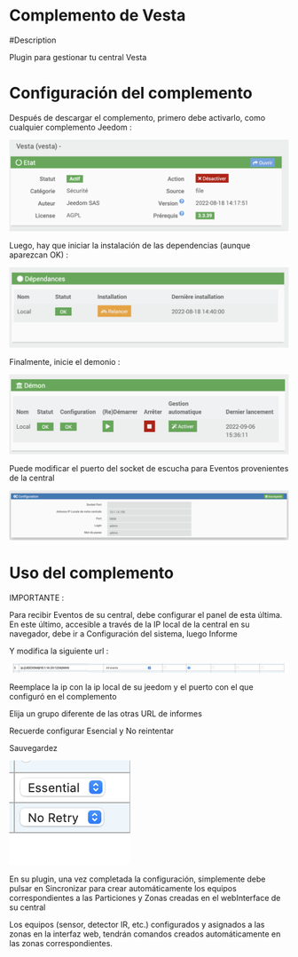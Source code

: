 # Complemento de Vesta

#Description

Plugin para gestionar tu central Vesta



# Configuración del complemento

Después de descargar el complemento, primero debe activarlo, como cualquier complemento Jeedom :

![config](./images/vestaActiv.png)

Luego, hay que iniciar la instalación de las dependencias (aunque aparezcan OK) :

![dependances](./images/vestaDep.png)

Finalmente, inicie el demonio :

![demon](./images/vestaDemon.png)

Puede modificar el puerto del socket de escucha para Eventos provenientes de la central

![socket](./images/vestaConfig.png)







# Uso del complemento


IMPORTANTE :

Para recibir Eventos de su central, debe configurar el panel de esta última. 
En este último, accesible a través de la IP local de la central en su navegador, debe ir a Configuración del sistema, luego Informe


Y modifica la siguiente url :

![urlpanel](./images/vestapanel.png)

Reemplace la ip con la ip local de su jeedom y el puerto con el que configuró en el complemento

Elija un grupo diferente de las otras URL de informes

Recuerde configurar Esencial y No reintentar

Sauvegardez

![essential](./images/vestapanel2.png)






En su plugin, una vez completada la configuración, simplemente debe pulsar en Sincronizar para crear automáticamente los equipos correspondientes a las Particiones y Zonas creadas en el webInterface de su central

Los equipos (sensor, detector IR, etc.) configurados y asignados a las zonas en la interfaz web, tendrán comandos creados automáticamente en las zonas correspondientes.